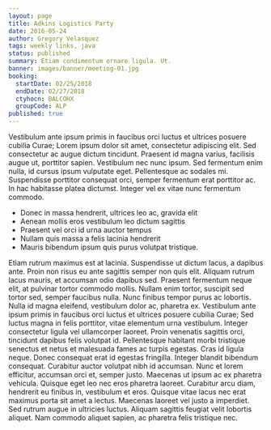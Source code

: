 ```yaml
---
layout: page
title: Adkins Logistics Party
date: 2016-05-24
author: Gregory Velasquez
tags: weekly links, java
status: published
summary: Etiam condimentum ornare ligula. Ut.
banner: images/banner/meeting-01.jpg
booking:
  startDate: 02/25/2018
  endDate: 02/27/2018
  ctyhocn: BALCOHX
  groupCode: ALP
published: true
---
```

Vestibulum ante ipsum primis in faucibus orci luctus et ultrices posuere cubilia Curae; Lorem ipsum dolor sit amet, consectetur adipiscing elit. Sed consectetur ac augue dictum tincidunt. Praesent id magna varius, facilisis augue ut, porttitor sapien. Vestibulum nec nunc ipsum. Sed fermentum enim nulla, id cursus ipsum vulputate eget. Pellentesque ac sodales mi. Suspendisse porttitor consequat orci, semper fermentum erat porttitor ac. In hac habitasse platea dictumst. Integer vel ex vitae nunc fermentum commodo.

* Donec in massa hendrerit, ultrices leo ac, gravida elit
* Aenean mollis eros vestibulum leo dictum sagittis
* Praesent vel orci id urna auctor tempus
* Nullam quis massa a felis lacinia hendrerit
* Mauris bibendum ipsum quis purus volutpat tristique.

Etiam rutrum maximus est at lacinia. Suspendisse ut dictum lacus, a dapibus ante. Proin non risus eu ante sagittis semper non quis elit. Aliquam rutrum lacus mauris, et accumsan odio dapibus sed. Praesent fermentum neque elit, at pulvinar tortor commodo mollis. Nullam enim tortor, suscipit sed tortor sed, semper faucibus nulla. Nunc finibus tempor purus ac lobortis. Nulla id magna eleifend, vestibulum dolor ac, pharetra ex. Vestibulum ante ipsum primis in faucibus orci luctus et ultrices posuere cubilia Curae; Sed luctus magna in felis porttitor, vitae elementum urna vestibulum. Integer consectetur ligula vel ullamcorper laoreet. Proin venenatis sagittis orci, tincidunt dapibus felis volutpat id. Pellentesque habitant morbi tristique senectus et netus et malesuada fames ac turpis egestas. Cras id ligula neque. Donec consequat erat id egestas fringilla.
Integer blandit bibendum consequat. Curabitur auctor volutpat nibh id accumsan. Nunc et lorem efficitur, accumsan orci et, semper justo. Maecenas ut ipsum ac ex pharetra vehicula. Quisque eget leo nec eros pharetra laoreet. Curabitur arcu diam, hendrerit eu finibus in, vestibulum et eros. Quisque vitae lacus nec erat maximus porta sit amet a lectus. Maecenas laoreet vel justo a imperdiet. Sed rutrum augue in ultricies luctus. Aliquam sagittis feugiat velit lobortis aliquet. Nam commodo aliquet sapien, ac pharetra felis tristique nec.
